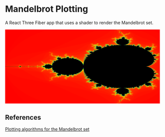 # Mandelbrot Plotting

A React Three Fiber app that uses a shader to render the Mandelbrot set.

![Screenshot](/Mandelbrot.png)

## References

[Plotting algorithms for the Mandelbrot set](https://en.wikipedia.org/wiki/Plotting_algorithms_for_the_Mandelbrot_set#Coloring_algorithms)
